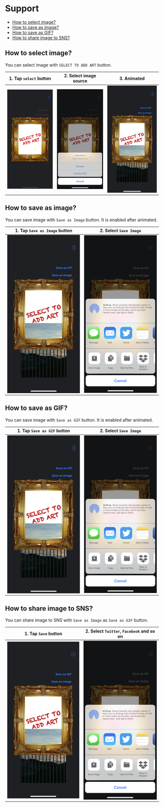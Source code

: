 # Support

- [How to select image?](./en#how-to-select-image)
- [How to save as image?](./en#how-to-save-as-image)
- [How to save as GIF?](./en#how-to-save-as-gif)
- [How to share image to SNS?](./en#how-to-share-image-to-sns)

## How to select image?

You can select image with `SELECT TO ADD ART` button.

| 1. Tap `select` button | 2. Select image source | 3. Animated |
| :-: | :-: | :-: |
| ![](./Images/en/root.png) | ![](./Images/en/image_source.png) | ![](./Images/en/animated.png) |

## How to save as image?

You can save image with `Save as Image` button.
It is enabled after animated.

| 1. Tap `Save as Image` button | 2. Select `Save Image` |
| :-: | :-: |
| ![](./Images/en/animated.png) | ![](./Images/en/activity.png) |

## How to save as GIF?

You can save image with `Save as GIF` button.
It is enabled after animated.

| 1. Tap `Save as GIF` button | 2. Select `Save Image` |
| :-: | :-: |
| ![](./Images/en/animated.png) | ![](./Images/en/activity.png) |

## How to share image to SNS?

You can share image to SNS with `Save as Image` as `Save as GIF` button.

| 1. Tap `Save` button | 2. Select `Twitter`, `Facebook` and so on  |
| :-: | :-: |
| ![](./Images/en/animated.png) | ![](./Images/en/activity.png) |
